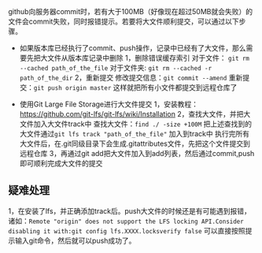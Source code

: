 github向服务器commit时，若有大于100MB（好像现在超过50MB就会失败）的文件会commit失败，同时报错提示。若要将大文件顺利提交，可以通过以下步骤。
- 如果版本库已经执行了commit、push操作，记录中已经有了大文件，那么需要先把大文件从版本库记录中删除
1，删除错误缓存索引
对于文件：
``git rm --cached path_of_the_file``
对于文件夹:
``git rm --cached -r path_of_the_dir``
2，重新提交
修改提交信息：``git commit --amend``
重新提交：``git push origin master`` 
这样就把所有小文件都提交到远程仓库了

- 使用Git Large File Storage进行大文件提交
1，安装教程：https://github.com/git-lfs/git-lfs/wiki/Installation
2，查找大文件，并把大文件加入大文件track中
查找大文件：``find ./ -size +100M``
把上述查找到的大文件通过``git lfs track "path_of_the_file"`` 加入到track中
执行完所有大文件后，在.git同级目录下会生成.gitattributes文件，先把这个文件提交到远程仓库
3，再通过git add把大文件加入到add列表，然后通过commit,push即可顺利完成大文件的提交

## 疑难处理
1，在安装了lfs，并正确添加track后。push大文件的时候还是有可能遇到报错，诸如：``Remote "origin" does not support the LFS locking API.Consider disabling it with:git config lfs.XXXX.locksverify false``
可以直接按照提示输入git命令，然后就可以push成功了。
